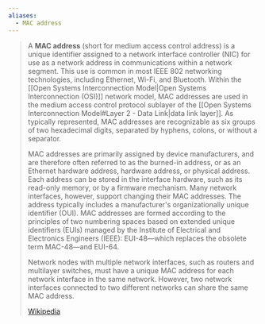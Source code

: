 ```yaml
---
aliases:
  - MAC address
---
```

> A **MAC address** (short for medium access control address) is a unique identifier assigned to a network interface controller (NIC) for use as a network address in communications within a network segment. This use is common in most IEEE 802 networking technologies, including Ethernet, Wi-Fi, and Bluetooth. Within the [[Open Systems Interconnection Model|Open Systems Interconnection (OSI)]] network model, MAC addresses are used in the medium access control protocol sublayer of the [[Open Systems Interconnection Model#Layer 2 - Data Link|data link layer]]. As typically represented, MAC addresses are recognizable as six groups of two hexadecimal digits, separated by hyphens, colons, or without a separator.
>
> MAC addresses are primarily assigned by device manufacturers, and are therefore often referred to as the burned-in address, or as an Ethernet hardware address, hardware address, or physical address. Each address can be stored in the interface hardware, such as its read-only memory, or by a firmware mechanism. Many network interfaces, however, support changing their MAC addresses. The address typically includes a manufacturer's organizationally unique identifier (OUI). MAC addresses are formed according to the principles of two numbering spaces based on extended unique identifiers (EUIs) managed by the Institute of Electrical and Electronics Engineers (IEEE): EUI-48—which replaces the obsolete term MAC-48—and EUI-64.
>
> Network nodes with multiple network interfaces, such as routers and multilayer switches, must have a unique MAC address for each network interface in the same network. However, two network interfaces connected to two different networks can share the same MAC address.
>
> [Wikipedia](https://en.wikipedia.org/wiki/MAC%20address)